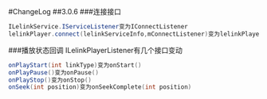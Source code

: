 #ChangeLog
##3.0.6
###连接接口
```java
ILelinkService.IServiceListener变为IConnectListener
lelinkPlayer.connect(lelinkServiceInfo,mConnectListener)变为lelinkPlayer.connect(lelinkServiceInfo)

```
###播放状态回调
ILelinkPlayerListener有几个接口变动
```java
onPlayStart(int linkType)变为onStart()
onPlayPause()变为onPause()
onPlayStop()变为onStop()
onSeek(int position)变为onSeekComplete(int position)

```